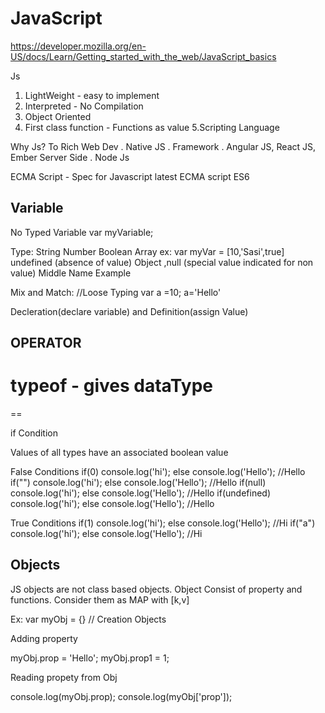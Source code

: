 # JavaScript
https://developer.mozilla.org/en-US/docs/Learn/Getting_started_with_the_web/JavaScript_basics

Js
1. LightWeight - easy to implement
2. Interpreted -  No Compilation
3. Object Oriented 
4. First class function - Functions as value
5.Scripting Language

Why Js?
To Rich Web Dev
  . Native JS
  . Framework
  . Angular JS, React JS, Ember
Server Side
 . Node Js

ECMA Script - Spec for Javascript
latest ECMA script ES6

Variable
--------
No Typed Variable
var myVariable;

Type:
String
Number
Boolean
Array ex: var myVar = [10,'Sasi',true]
undefined (absence of value)
Object ,null (special value indicated for non value) Middle Name Example

Mix and Match: //Loose Typing
var a =10;
a='Hello'

Decleration(declare variable) and Definition(assign Value)

OPERATOR
--------

typeof - gives dataType
=
== 



if Condition

Values of all types have an associated boolean value

False Conditions
if(0) console.log('hi'); else console.log('Hello'); //Hello
if("") console.log('hi'); else console.log('Hello'); //Hello
if(null) console.log('hi'); else console.log('Hello'); //Hello
if(undefined) console.log('hi'); else console.log('Hello'); //Hello

True Conditions
if(1) console.log('hi'); else console.log('Hello'); //Hi
if("a") console.log('hi'); else console.log('Hello'); //Hi


Objects
-------

JS objects are not class based objects. Object Consist of property  and functions. Consider them as MAP with [k,v]

Ex: var myObj = {} // Creation Objects

Adding property

myObj.prop = 'Hello';
myObj.prop1 = 1;

Reading propety from Obj

console.log(myObj.prop);
console.log(myObj['prop']);



